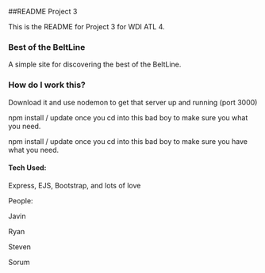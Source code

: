 ##README Project 3

This is the README for Project 3 for WDI ATL 4.

### Best of the BeltLine

A simple site for discovering the best of the BeltLine.

### How do I work this?

Download it and use nodemon to get that server up and running (port 3000)


npm install / update once you cd into this bad boy to make sure you what you
need.

npm install / update once you cd into this bad boy to make sure you have what
you need.

#### Tech Used:

Express, EJS, Bootstrap, and lots of love

People:

Javin

Ryan

Steven

Sorum
